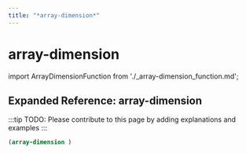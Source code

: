 ```yaml
---
title: "*array-dimension*"
---
```


# array-dimension

import ArrayDimensionFunction from './_array-dimension_function.md';

<ArrayDimensionFunction />

## Expanded Reference: array-dimension

:::tip
TODO: Please contribute to this page by adding explanations and examples
:::

```lisp
(array-dimension )
```
